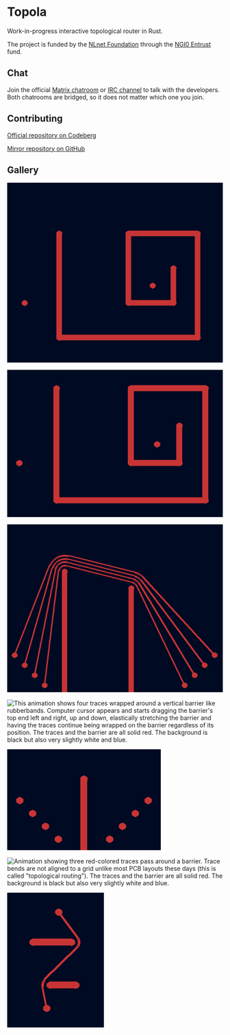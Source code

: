 # Topola

Work-in-progress interactive topological router in Rust.

The project is funded by the [NLnet Foundation](https://nlnet.nl/) through the [NGI0 Entrust](https://nlnet.nl/entrust/) fund.

## Chat

Join the official [Matrix chatroom](https://matrix.to/#/%23topola:tchncs.de) or [IRC channel](https://webchat.oftc.net/?channels=#topola) to talk with the developers. Both chatrooms are bridged, so it does not matter which one you join.

## Contributing

[Official repository on Codeberg](https://codeberg.org/mikolaj/topola)

[Mirror repository on GitHub](https://github.com/mikwielgus/topola)

## Gallery
![Animation. There's a rubber band-like trace following cursor, navigating a very simple maze. The maze and the trace are red, the background is solid black but also very slightly white and dark blue](./assets/interactive_routing.gif)

![Animation showing a trace, behaving like a rubber band, routed around obstacles step by step. Attempted alternative paths and a guiding mesh are shown.](./assets/mesh_visualization.gif)

![Animation. There are two upward barriers, with some space between tem, around which four rubberband traces, one over another, are wrapped. Enter mouse cursor. The cursor begins to stretch the left barrier to the right. As it's stretched, the traces cease to be wrapped around the right barrier, becoming "free". The traces and the barrier are two-dimensional and all solid red. The background is black but also very slightly white and blue.](./assets/unwrapping_bends.gif "Unwrapping bends")

![This animation shows four traces wrapped around a vertical barrier like rubberbands. Computer
cursor appears and starts dragging the barrier's top end left and right, up and down, elastically
stretching the barrier and having the traces continue being wrapped on the barrier regardless of
its position. The traces and the barrier are all solid red. The background is black but also very
slightly white and blue.](./assets/dragging_with_bends.gif "Dragging with bends")

![Animation. There is an upward barrier in the middle and dots on the left and right of it, four each. A trace is drawn from the leftmost dot on the left to the rightmost dot on the right. Then a trace is drawn from the second leftmost dot on the left to the second rightmost dot on the right, displacing the previous trace so that there's space for the new one. Same happens for the remaining dots. The dots, traces and barrier are all solid red. The background is black but also very slightly white and blue.](./assets/shoving_around.gif "Shoving traces under other traces")

![Animation showing three red-colored traces pass around a barrier. Trace bends are not aligned to a grid unlike most PCB layouts these days (this is called "topological routing"). The traces and the barrier are all solid red. The background is black but also very
slightly white and blue.](./assets/stacked_bends.png "Stacking bends")

![Animation showing a trace zigzagging around two barriers. The trace and the barriers are all solid red. The background is black but also very slightly white and blue.](./assets/zigzag.png "Zigzag")
